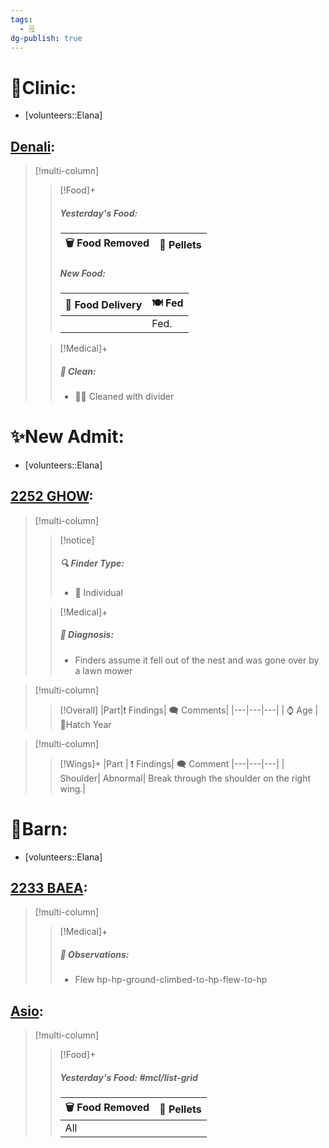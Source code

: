 ```yaml
---
tags:
  - 🗒️
dg-publish: true
---
```


# 🏥Clinic:
- [volunteers::Elana]

## [Denali](../RARE%20Birds/Ed%20Birds/Denali.md):
> [!multi-column]
>
>> [!Food]+
>> ##### Yesterday's Food:
>> |🗑️ Food Removed| 💩 Pellets
>> |---|---|
>>
>> ##### New Food:
>> |🚚 Food Delivery| 🍽️ Fed|
>> |---|---|
>>||Fed.|
>
>> [!Medical]+
>>
>>##### 🫧 Clean:
>> - 🧼➗ Cleaned with divider
>>

# ✨New Admit:
- [volunteers::Elana]

## [2252 GHOW](../RARE%20Birds/2252%20GHOW.md):
> [!multi-column]
>
>> [!notice]
>> ##### 🔍 Finder Type:
>> - 🧑 Individual
>>
>
>> [!Medical]+
>> ##### 🥼 Diagnosis:
>>- Finders assume it fell out of the nest and was gone over by a lawn mower
>>

> [!multi-column]
>
>> [!Overall]
>> |Part|❗ Findings| 🗨️ Comments|
>> |---|---|---|
>> | ⌚ Age                        | 👶Hatch Year

> [!multi-column]
>> [!Wings]+
>> |Part | ❗ Findings| 🗨️ Comment
>> |---|---|---|
| Shoulder|    Abnormal|   Break through the shoulder on the right wing.|
>

# 🏡Barn:
- [volunteers::Elana]

## [2233 BAEA](../RARE%20Birds/2233%20BAEA.md):
> [!multi-column]
>
>> [!Medical]+
>> ##### 🔭 Observations:
>> - Flew hp-hp-ground-climbed-to-hp-flew-to-hp

## [Asio](../RARE%20Birds/Ed%20Birds/Asio.md):
> [!multi-column]
>
>
>> [!Food]+
>> ##### Yesterday's Food: #mcl/list-grid
>> |🗑️ Food Removed| 💩 Pellets
>> |---|---|
>>|All|
>

